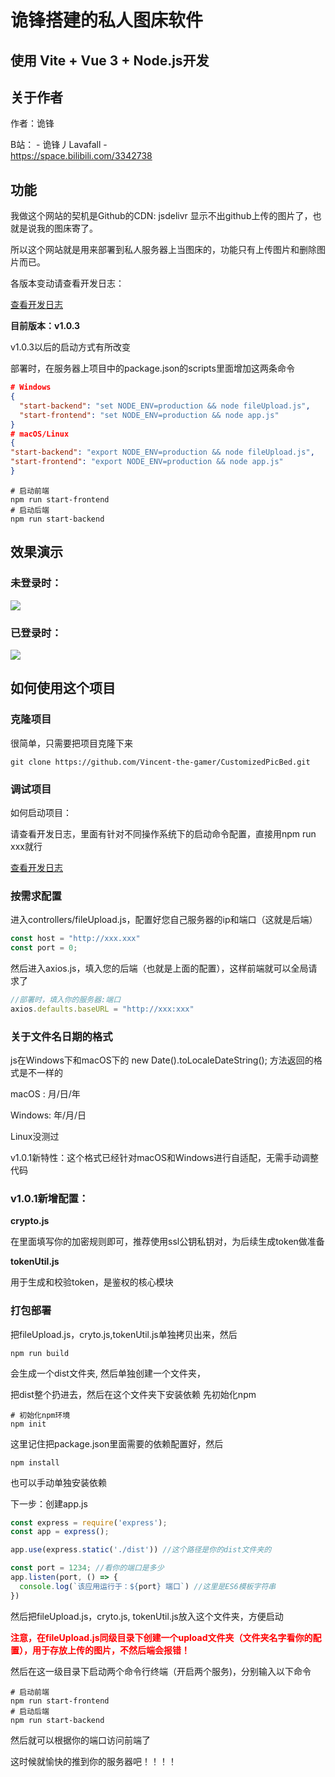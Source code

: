 # 诡锋搭建的私人图床软件

## 使用 Vite + Vue 3 + Node.js开发 


## 关于作者

作者：诡锋

B站： - 诡锋丿Lavafall - \
https://space.bilibili.com/3342738


## 功能


我做这个网站的契机是Github的CDN: jsdelivr 显示不出github上传的图片了，也就是说我的图床寄了。

所以这个网站就是用来部署到私人服务器上当图床的，功能只有上传图片和删除图片而已。

各版本变动请查看开发日志：

[查看开发日志](./版本信息(Version%20Info).md)

**目前版本：v1.0.3**

v1.0.3以后的启动方式有所改变

部署时，在服务器上项目中的package.json的scripts里面增加这两条命令
~~~json
# Windows
{
  "start-backend": "set NODE_ENV=production && node fileUpload.js",
  "start-frontend": "set NODE_ENV=production && node app.js"
}
# macOS/Linux
{
"start-backend": "export NODE_ENV=production && node fileUpload.js",
"start-frontend": "export NODE_ENV=production && node app.js"
}
~~~

~~~shell
# 启动前端
npm run start-frontend
# 启动后端
npm run start-backend
~~~
## 效果演示

### 未登录时：
![](http://124.222.43.240:2334/upload/2022-7-13$17754DTENy.png)

### 已登录时：
![](http://124.222.43.240:2334/upload/2022-7-13$73077hHwaE.jpg)


## 如何使用这个项目

### 克隆项目

很简单，只需要把项目克隆下来

~~~shell
git clone https://github.com/Vincent-the-gamer/CustomizedPicBed.git
~~~

### 调试项目
如何启动项目：

请查看开发日志，里面有针对不同操作系统下的启动命令配置，直接用npm run xxx就行

[查看开发日志](./版本信息(Version%20Info).md)


### 按需求配置

进入controllers/fileUpload.js，配置好您自己服务器的ip和端口（这就是后端）

~~~js
const host = "http://xxx.xxx"
const port = 0;
~~~

然后进入axios.js，填入您的后端（也就是上面的配置），这样前端就可以全局请求了

~~~js
//部署时，填入你的服务器:端口
axios.defaults.baseURL = "http://xxx:xxx"
~~~

### 关于文件名日期的格式

js在Windows下和macOS下的 new Date().toLocaleDateString(); 方法返回的格式是不一样的

macOS : 月/日/年

Windows: 年/月/日

Linux没测过

v1.0.1新特性：这个格式已经针对macOS和Windows进行自适配，无需手动调整代码

### v1.0.1新增配置：
**crypto.js**

在里面填写你的加密规则即可，推荐使用ssl公钥私钥对，为后续生成token做准备

**tokenUtil.js**

用于生成和校验token，是鉴权的核心模块

### 打包部署

把fileUpload.js，cryto.js,tokenUtil.js单独拷贝出来，然后

~~~shell
npm run build
~~~

会生成一个dist文件夹, 然后单独创建一个文件夹，

把dist整个扔进去，然后在这个文件夹下安装依赖
先初始化npm
~~~shell
# 初始化npm环境
npm init 
~~~
这里记住把package.json里面需要的依赖配置好，然后
~~~shell
npm install
~~~

也可以手动单独安装依赖

下一步：创建app.js

~~~js
const express = require('express');
const app = express();

app.use(express.static('./dist')) //这个路径是你的dist文件夹的

const port = 1234; //看你的端口是多少
app.listen(port, () => {
  console.log(`该应用运行于：${port} 端口`) //这里是ES6模板字符串
})
~~~

然后把fileUpload.js，cryto.js, tokenUtil.js放入这个文件夹，方便启动

**<font color="red">注意，在fileUpload.js同级目录下创建一个upload文件夹（文件夹名字看你的配置），用于存放上传的图片，不然后端会报错！</font>**

然后在这一级目录下启动两个命令行终端（开启两个服务)，分别输入以下命令

~~~shell
# 启动前端
npm run start-frontend
# 启动后端
npm run start-backend
~~~

然后就可以根据你的端口访问前端了

这时候就愉快的推到你的服务器吧！！！！

